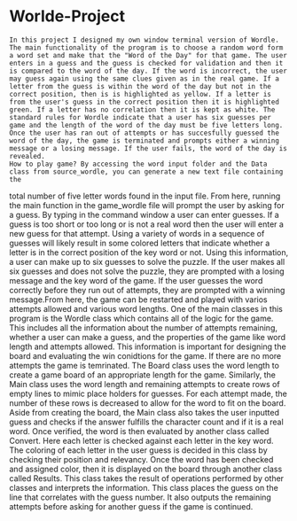 # Worlde-Project
    In this project I designed my own window terminal version of Wordle. The main functionality of the program is to choose a random word form a word set and make that the "Word of the Day" for that game. The user enters in a guess and the guess is checked for validation and then it is compared to the word of the day. If the word is incorrect, the user may guess again using the same clues given as in the real game. If a letter from the guess is within the word of the day but not in the correct position, then is is highlighted as yellow. If a letter is from the user's guess in the correct position then it is highlighted green. If a letter has no correlation then it is kept as white. The standard rules for Wordle indicate that a user has six guesses per game and the length of the word of the day must be five letters long. Once the user has ran out of attempts or has succesfully guessed the word of the day, the game is terminated and prompts either a winning message or a losing message. If the user fails, the word of the day is revealed.
    How to play game? By accessing the word input folder and the Data class from source_wordle, you can generate a new text file containing the
total number of five letter words found in the input file. From here, running the main function in the game_wordle file will prompt the user by asking for a guess. By typing in the command window a user can enter guesses. If a guess is too short or too long or is not a real word then the user will enter a new guess for that attempt. Using a variety of words in a sequence of guesses will likely result in some colored letters that indicate whether a letter is in the correct position of the key word or not. Using this information, a user can make up to six guesses to solve the puzzle. If the user makes all six guesses and does not solve the puzzle, they are prompted with a losing message and the key word of the game. If the user guesses the word correctly before they run out of attempts, they are prompted with a winning message.From here, the game can be restarted and played with varios attempts allowed and various word lengths.
    One of the main classes in this program is the Wordle class which contains all of the logic for the game. This includes all the information
about the number of attempts remaining, whether a user can make a guess, and the properties of the game like word length and attempts allowed.
This information is important for designing the board and evaluating the win conidtions for the game. If there are no more attempts the game is temrinated. The Board class uses the word length to create a game board of an appropriate length for the game. Similarly, the Main class uses the word length and remaining attempts to create rows of empty lines to mimic place holders for guesses. For each attempt made, the number of these rows is decreased to allow for the word to fit on the board.
    Aside from creating the board, the Main class also takes the user inputted guess and checks if the answer fulfills the character count and if
it is a real word. Once verified, the word is then evaluated by another class called Convert. Here each letter is checked against each letter in the key word. The coloring of each letter in the user guess is decided in this class by checking their position and relevancy. Once the word has been checked and assigned color, then it is displayed on the board through another class called Results. This class takes the result of operations performed by other classes and interprets the information. This class places the guess on the line that correlates with the guess number. It also outputs the remaining attempts before asking for another guess if the game is continued.
    
